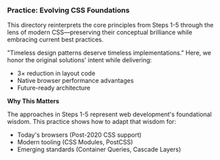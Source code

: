 ### Practice: Evolving CSS Foundations

This directory reinterprets the core principles from Steps 1-5 through the lens of modern CSS—preserving their conceptual brilliance while embracing current best practices.

"Timeless design patterns deserve timeless implementations." Here, we honor the original solutions' intent while delivering:

- 3× reduction in layout code
- Native browser performance advantages
- Future-ready architecture

**Why This Matters**

The approaches in Steps 1-5 represent web development's foundational wisdom. This practice shows how to adapt that wisdom for:

- Today's browsers (Post-2020 CSS support)
- Modern tooling (CSS Modules, PostCSS)
- Emerging standards (Container Queries, Cascade Layers)
